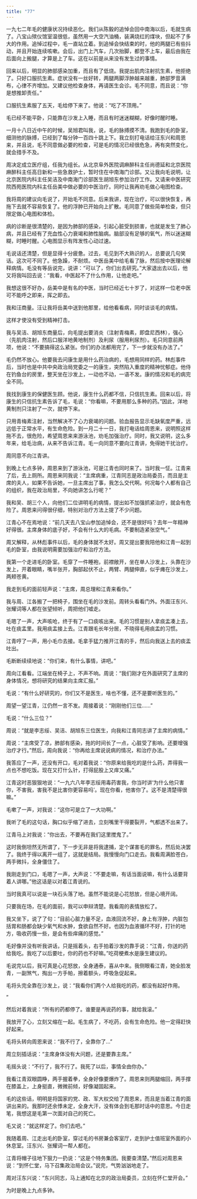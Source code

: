 ```yaml
---
title: "77"
---
```


一九七二年毛的健康状况持续恶化。我们从陈毅的追悼会回中南海以后，毛就生病了。八宝山殡仪馆室温很低，虽然用一大空汽油桶，装满烧红的煤块，但起不了多大的作用。追悼过程中，毛一直站立着。到追悼会快结束的时，他的两腿已有些抖动，并且开始连续咳嗽。会后，出门上汽车，几次抬脚，都登不上车，最后由我在后面向上搬腿，才算是上了车。这在以前是从来没有发生过的事情。

回来以后，明显的肺部感染加重，而且有了低烧。我提出肌肉注射抗生素，他拒绝了。只好口服抗生素。症状没有一丝好转，两腿两脚浮肿越来越重，肺部罗音满布，心律不齐增加。又建议他检查身体，再请医生会诊。毛不同意，而且说：“你是想推卸责任。”

口服抗生素服了五天，毛给停下来了。他说：“吃了不顶用。”

毛已经不能平卧，只能靠在沙发上入睡，而且有时迷迷糊糊，好像时醒时睡。

一月十八日近中午的时候，吴旭君叫我，说，毛的脉搏摸不清。我跑到毛的卧室，细测他的脉搏，已经到了每分钟一百四十跳上下。我立刻打电话给汪东兴和周恩来，并且说，毛不同意做必要的检查，可是毛的情况已经很危急，再有突然变化，就会措手不及。

周决定成立医疗组，任我为组长。从北京阜外医院调麻醉科主任尚德延和北京医院麻醉科主任高日新和一些急救护士，暂时住在中南海门诊部。又让我向毛说明，让北京医院内科主任吴洁及中南海门诊部医生胡旭东参加治疗工作。又请来中医研究院西苑医院内科主任岳美中做必要的中医治疗。同时让我再劝毛做心电图检查。

我将周的建议向毛说了，开始毛不同意。后来我讲，现在治疗，可以很快恢复，再拖下去就不容易恢复了。他的浮肿已开始向上扩散。毛同意了做些简单检查，但只限定做心电图和体检。

病的诊断是很清楚的，是因为肺部的感染，引起心脏受到损害，也就是发生了肺心病，并且已经有了充血性心力衰竭和肺性脑病。脑部没有足够的氧气，所以迷迷糊糊，时睡时醒。心电图显示有阵发性心动过速。

毛说话还清楚，但是显得十分疲惫。过去，毛见到不大熟识的人，总要说几句笑话。这次可不同了。他急躁，不耐烦。中医岳美中给毛看了脉，然后按中医理论解释病情。毛没有等岳说完，说讲：“可以了，你们出去研究。”大家退出去以后，他又将我叫回去说：“我看，中医起不了什么作用，让他走吧。”

我想这很不好办，岳美中是有名的中医，当时已经近七十岁了，对这样一位老中医可不能呼之即来，挥之即去。

我和汪商量。汪让我将岳美中送到他那里，给他看看病，同时谈谈毛的病情。

这样才使没有受到精神打击。

我与吴洁、胡旭东商量后，向毛提出要消炎（注射青梅素，即盘尼西林），强心（先肌肉注射，然后口服洋地黄地制剂）及利尿（服用利尿剂）。毛只同意前两项，他说：“不要搞得这么紧张。你们的办法都用完了，下一步就没有办法了。”

毛仍然不放心。他要我去问康生是用什么药治病的，毛想用同样的药。林彪事件后，当时也是中共中央政治局党委之一的康生，突然陷入重度的精神忧郁症。他侍在钓鱼台的房里，整天坐在沙发上，一动也不动，一语不发。康的情况和毛的病完全不同。

我找到康生的保健医生顾。他说，康生什么药都不信，只信抗生素。回来以后，将康生的只信抗生素告诉了毛，毛说：“你看嘛，不要用那么多种的药。”因此，洋地黄制剂只注射了一次，就停下来。

只用青梅素注射，当然解决不了心力衰竭的问题。验血报告显示毛缺氧度严重，远远低于正常水平，有生命危险。到一月二十一日，我打电话给周恩来，说明照这样拖不去，很危险，希望周恩来来游泳池，劝毛加强治疗。同时，我又说明，这么多年来，给毛治病，从来不告诉江青。毛一向同意不要向江青讲，免得她干扰治疗。

周同意不向江青讲。

到晚上七点多钟，周恩来到了游泳池，可是江青也同时来了。当时我一怔。江青来了后，去上厕所。周恩来同我说：“主席病重，江青同志是政治局委员，而且是主席的夫人，如果不告诉她，一旦主席出了事，我怎么交代啊。何况每个人都有自己的组织，我在政治局里，不向她讲怎么行呢？”

我和吴、胡三个人，向他们二位讲明毛的病情，提出如不加强抓紧治疗，就会有危险了。周恩来问得很仔细，特别对治疗方法上提了不少问题。

江青心不在焉地说：“前几天去八宝山参加追悼会，还不是很好吗？去年一年精神好得很。主席身体的底子好，不会有什么大的毛病。不要制造紧张空气。”

周又解释，从林彪事件以后，毛的身体就不太好。周又提出要我陪他和江青一起到毛的卧室，由我说明需要加强治疗和治疗方法。

我第一个走进毛的卧室。毛穿了一件睡袍，前襟敞开，坐在单人沙发上，头靠在沙发上，开着眼睛，嘴半张开，胸部起伏不止，两臂、两腿伸直，似乎瘫在沙发上，两颊苍黄。

我走到毛的面前轻声说：“主席，周总理和江青来看你。”

我与周、江各搬了一把椅子，围坐在毛的沙发前。周转头看看门外。外面汪东兴、张耀词等人都在张望倾听，周把他们嘘走。

毛嗯了一声，大声咳呛，终于有了一口痰咳出来。毛的习惯是别人拿痰盂凑上去，吐在痰盂里。我用痰盂接上去。江青跟毛长年分居，不晓得毛用痰盂的习惯。

江青哼了一声，用小毛巾去接。毛拿手猛力推开江青的手，然后向我送上去的痰盂吐出。

毛断断续续地说：“你们来，有什么事情，讲吧。”

周向江看看。江端坐在椅子上，不声不响。周说：“我们刚才在外面研究了主席的身体情况，想将研究的结果向主席汇报。”

毛说：“有什么好研究的，你们又不是医生，啥也不懂，还不是要听医生的。”

周望一望江青，江仍然一言不发。周接着说：“刚刚他们三位……”

毛说：“什么三位？”

周说：“就是李志绥、吴洁、胡旭东三位医生，向我和江青同志讲了主席的病情。”

周说：“主席受了凉，肺部有感染，拖的时间长了一点，心脏受了影响。还要增强治疗才行。”然后，周向我说：“你再给主席说说病的情况，和治疗办法。”

我答应了一声，还没有开口，毛对着我说：“你原来给我吃的是什么药，弄得我一点也不想吃饭。现在又打什么针，打得屁股上又痒又痛。”

江青这时恶狠狠地说：“一九六八年李志绥用毒药害我，你当时讲‘为什么他只害你，不害我，害我不是比害你更容易吗’。现在你看，他害你了。这不是清楚得很嘛。”

毛嗽了一声，对我说：“这你可是立了一大功啊。”

我听了毛的这句话，胸口似乎缩了进去，立刻嘴里干得要裂开，气都透不出来了。

江青马上对我说：“你出去，不要再在我们这里搅鬼了。”

这时我倒坦然无所谓了，下一步无非是将我逮捕，定个谋害毛的罪名，然后处决罢了。我终于得以离开一组了，这就是结局。我慢慢向门口走去。我看周满脸苍白，两手微抖，全身僵住了。

我刚走到门口，毛嗯了一声，大声说：“不要走嘛，有话当面说嘛，有什么话要背着人讲哪。”他这话是以对着江青说的。

当时我真可以说是一块石头落了地。虽然不能说是心花怒放，但是心境开阔。

只要我在场，在毛的面前，我可以申辩清楚。我看周的表情放松了。

我又坐下，说了了句：“目前心脏力量不足，血液回流不好，身上有浮肿，内脏包括胃和肠都会缺少氧气和水肿，食欲自然不好。也因为血液循环不好，打针的地方，吸收药慢一些，是会有些痒痛的感觉。”

毛好像并没有听我讲话，只是摇着头，右手拍着沙发的靠手说：“江青，你送的药给我吃。我吃了以后要吐，你的药也不好嘛。”吃荷梗煮水是康生建议的。

毛说完以后，我可真是心花怒放，全身通泰，喜从中来。我侧眼看江青，她全脸发青，一副煞气，掏出一方手帕，擦着额头，呼吸急促起来。

毛将头完全靠在沙发上，说：“我看你们两个人给我吃的药，都没有起好作用。

”

然后对着我说：“所有的药都停了。谁要是再说药的事，就给我滚。”

我放开了心，立刻又缩在一起。毛生病了，不吃药，会有生命危险。他一定得赶快好起来。

毛将头转向周恩来说：“我不行了，全靠你了…”

周立刻插话说：“主席身体没有大问题，还是要靠主席。”

毛摇头说：“不行了，我不行了。我死了以后，事情全由你办。”

我看江青双眼圆睁，两手握着拳，全身好像要爆炸了。周恩来则两腿缩回，两手撑在膝盖上，上身挺直，微微前倾，好像凝固起来。

毛的这些话，明明是将国家的党、政、军大权交给了周恩来，而且是当着江青的面讲出来的。我那时还余悸未定，全身大汗，没有体会到毛那时话中的意思。今日走笔，我想这是毛第一次面对自己的死亡。

毛又说：“就这样定了。你们去吧。”

我随着周、江走出毛的卧室，穿过毛的书房兼会客室厅，走到护士值班室外面的小休息室。汪东兴、张耀词一帮人都在。

江青将帽子往地下狠力一扔说：“这是个特务集团。我要查清楚。”然后对周恩来说：“到怀仁堂，马下召集政治局会议。”说完，气势汹汹地走了。

周对汪东兴说：“东兴同志，马上通知在北京的政治局委员，立刻在怀仁堂开会。”

为时是晚上九点多钟。
